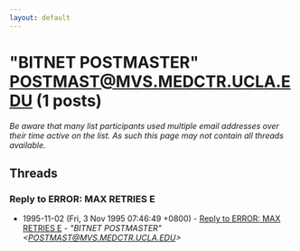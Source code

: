 ```yaml
---
layout: default
---
```


# "BITNET POSTMASTER" <POSTMAST@MVS.MEDCTR.UCLA.EDU> (1 posts)

_Be aware that many list participants used multiple email addresses over their time active on the list. As such this page may not contain all threads available._

## Threads

### Reply to ERROR: MAX RETRIES E
+ 1995-11-02 (Fri, 3 Nov 1995 07:46:49 +0800) - [Reply to ERROR: MAX RETRIES E](/archive/1995/11/8288636247cb05acd3469b2a40373a2585869b47d00fde60323d7b9351a17e55) - _"BITNET POSTMASTER" \<POSTMAST@MVS.MEDCTR.UCLA.EDU\>_

